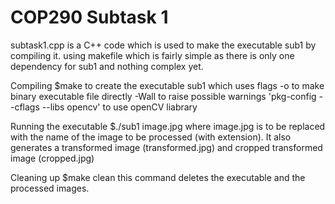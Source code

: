 # COP290 Subtask 1

subtask1.cpp is a C++ code which is used to make the executable sub1 by compiling it. using makefile which is fairly simple as
there is only one dependency for sub1 and nothing complex yet.

Compiling
$make
to create the executable sub1 which uses flags 
-o to make binary executable file directly
-Wall to raise possible warnings
'pkg-config --cflags --libs opencv' to use openCV liabrary

Running the executable
$./sub1 image.jpg 
where image.jpg is to be replaced with the name of the image to be processed (with extension).
It also generates a transformed image (transformed.jpg) and cropped transformed image (cropped.jpg)

Cleaning up
$make clean
this command deletes the executable and the processed images. 
